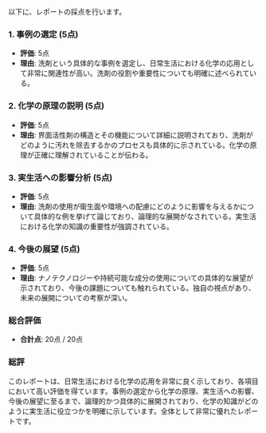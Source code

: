 以下に、レポートの採点を行います。

### 1. 事例の選定 (5点)
- **評価**: 5点
- **理由**: 洗剤という具体的な事例を選定し、日常生活における化学の応用として非常に関連性が高い。洗剤の役割や重要性についても明確に述べられている。

### 2. 化学の原理の説明 (5点)
- **評価**: 5点
- **理由**: 界面活性剤の構造とその機能について詳細に説明されており、洗剤がどのように汚れを除去するかのプロセスも具体的に示されている。化学の原理が正確に理解されていることが伝わる。

### 3. 実生活への影響分析 (5点)
- **評価**: 5点
- **理由**: 洗剤の使用が衛生面や環境への配慮にどのように影響を与えるかについて具体的な例を挙げて論じており、論理的な展開がなされている。実生活における化学の知識の重要性が強調されている。

### 4. 今後の展望 (5点)
- **評価**: 5点
- **理由**: ナノテクノロジーや持続可能な成分の使用についての具体的な展望が示されており、今後の課題についても触れられている。独自の視点があり、未来の展開についての考察が深い。

### 総合評価
- **合計点**: 20点 / 20点

### 総評
このレポートは、日常生活における化学の応用を非常に良く示しており、各項目において高い評価を得ています。事例の選定から化学の原理、実生活への影響、今後の展望に至るまで、論理的かつ具体的に展開されており、化学の知識がどのように実生活に役立つかを明確に示しています。全体として非常に優れたレポートです。